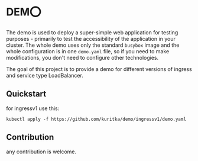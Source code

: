 # DEM⭕
The demo is used to deploy a super-simple web application for testing purposes - 
primarily to test the accessibility of the application in your cluster. The whole 
demo uses only the standard `busybox` image and the whole configuration is 
in one `demo.yaml` file, so if you need to make modifications, you don't need to 
configure other technologies.

The goal of this project is to provide a demo for different versions of ingress 
and service type LoadBalancer.

## Quickstart
for ingressv1 use this:
```shell
kubectl apply -f https://github.com/kuritka/demo/ingressv1/demo.yaml
```

## Contribution
any contribution is welcome.
